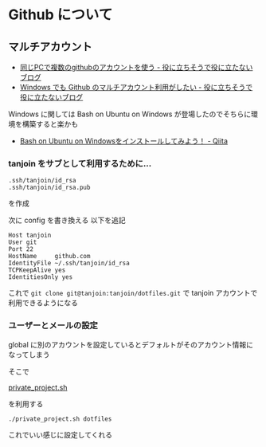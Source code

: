 # Github について

## マルチアカウント

- [同じPCで複数のgithubのアカウントを使う - 役に立ちそうで役に立たないブログ](http://tanjoin.hatenablog.com/entry/2013/11/12/131437)
- [Windows でも Github のマルチアカウント利用がしたい - 役に立ちそうで役に立たないブログ](http://tanjoin.hatenablog.com/entry/2014/06/14/012619)

Windows に関しては Bash on Ubuntu on Windows が登場したのでそちらに環境を構築すると楽かも

- [Bash on Ubuntu on Windowsをインストールしてみよう！ - Qiita](http://qiita.com/Aruneko/items/c79810b0b015bebf30bb)

### tanjoin をサブとして利用するために…

```
.ssh/tanjoin/id_rsa
.ssh/tanjoin/id_rsa.pub
```

を作成

次に config を書き換える
以下を追記

```
Host tanjoin
User git
Port 22
HostName     github.com
IdentityFile ~/.ssh/tanjoin/id_rsa
TCPKeepAlive yes
IdentitiesOnly yes
```

これで `git clone git@tanjoin:tanjoin/dotfiles.git` で tanjoin アカウントで利用できるようになる

### ユーザーとメールの設定

global に別のアカウントを設定しているとデフォルトがそのアカウント情報になってしまう

そこで

[private_project.sh](private_project.sh)

を利用する

```bash
./private_project.sh dotfiles
```

これでいい感じに設定してくれる
